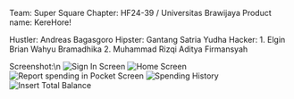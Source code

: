Team: Super Square
Chapter: HF24-39 / Universitas Brawijaya
Product name: KereHore!

Hustler: Andreas Bagasgoro
Hipster: Gantang Satria Yudha
Hacker: 
    1. Elgin Brian Wahyu Bramadhika 
    2. Muhammad Rizqi Aditya Firmansyah 

Screenshot:\n
![Sign In Screen](https://github.com/elginbrian/HackFest-KereHore/assets/132267129/c18a15b7-0649-48df-b2b2-590ef97b0c56) 
![Home Screen](https://github.com/elginbrian/HackFest-KereHore/assets/132267129/0c42f204-2c01-4120-9ee4-55713c43e366)
![Report spending in Pocket Screen](https://github.com/elginbrian/HackFest-KereHore/assets/132267129/74dbcb9f-0103-4deb-acaf-8ac531ab790a)
![Spending History](https://github.com/elginbrian/HackFest-KereHore/assets/132267129/f27fba3c-6d65-41ec-b9b4-2a57ba0c7cfa)
![Insert Total Balance](https://github.com/elginbrian/HackFest-KereHore/assets/132267129/42a752e8-3b81-453a-97c6-be5ca5d47e9f)




